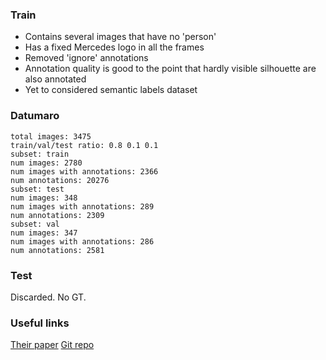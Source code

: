### Train
- Contains several images that have no 'person'
- Has a fixed Mercedes logo in all the frames
- Removed 'ignore' annotations
- Annotation quality is good to the point that hardly visible silhouette are also annotated
- Yet to considered semantic labels dataset

### Datumaro
```
total images: 3475
train/val/test ratio: 0.8 0.1 0.1
subset: train
num images: 2780
num images with annotations: 2366
num annotations: 20276
subset: test
num images: 348
num images with annotations: 289
num annotations: 2309
subset: val
num images: 347
num images with annotations: 286
num annotations: 2581
```

### Test
Discarded. No GT.

### Useful links
[Their paper](https://arxiv.org/abs/1702.05693v1)
[Git repo](https://github.com/mcordts/cityscapesScripts)